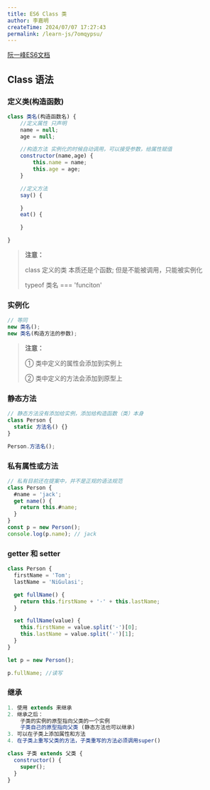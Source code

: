 ```yaml
---
title: ES6 Class 类
author: 李嘉明
createTime: 2024/07/07 17:27:43
permalink: /learn-js/7omqypsu/
---
```


[阮一峰ES6文档](https://es6.ruanyifeng.com/#docs/class)

## Class 语法

### 定义类(构造函数)

```js
class 类名(构造函数名) {
    //定义属性 只声明
    name = null;
    age = null;

    //构造方法 实例化的时候自动调用，可以接受参数，给属性赋值
    constructor(name,age) {
        this.name = name;
        this.age = age;
    }

    //定义方法
    say() {

    }
    eat() {

    }

}
```

> **注意：**
>
> class 定义的类 本质还是个函数; 但是不能被调用，只能被实例化
>
> typeof 类名 === 'funciton'

### 实例化

```js
// 等同
new 类名();
new 类名(构造方法的参数);
```

> **注意：**
>
> ① 类中定义的属性会添加到实例上
>
> ② 类中定义的方法会添加到原型上

### 静态方法

```js
// 静态方法没有添加给实例，添加给构造函数（类）本身
class Person {
  static 方法名() {}
}

Person.方法名();
```

### 私有属性或方法

```js
// 私有目前还在提案中，并不是正规的语法规范
class Person {
  #name = 'jack';
  get name() {
    return this.#name;
  }
}
const p = new Person();
console.log(p.name); // jack
```

### getter 和 setter

```js
class Person {
  firstName = 'Tom';
  lastName = 'NiGulasi';

  get fullName() {
    return this.firstName + '·' + this.lastName;
  }

  set fullName(value) {
    this.firstName = value.split('·')[0];
    this.lastName = value.split('·')[1];
  }
}

let p = new Person();

p.fullName; //读写
```

### 继承

```js
1. 使用 extends 来继承
2. 继承之后：
	子类的实例的原型指向父类的一个实例
	子类自己的原型指向父类 (静态方法也可以继承)
3. 可以在子类上添加属性和方法
4. 在子类上重写父类的方法，子类重写的方法必须调用super()
```

```js
class 子类 extends 父类 {
  constructor() {
    super();
  }
}
```
